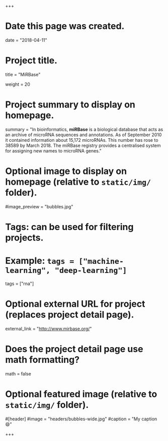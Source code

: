 +++
# Date this page was created.
date = "2018-04-11"

# Project title.
title = "MiRBase"

weight = 20
# Project summary to display on homepage.
summary = "In bioinformatics, **miRBase** is a biological database that acts as an archive of microRNA sequences and annotations. As of September 2010 it contained information about 15,172 microRNAs. This number has rose to 38589 by March 2018. The miRBase registry provides a centralised system for assigning new names to microRNA genes."

# Optional image to display on homepage (relative to `static/img/` folder).
#image_preview = "bubbles.jpg"

# Tags: can be used for filtering projects.
# Example: `tags = ["machine-learning", "deep-learning"]`
tags = ["rna"]

# Optional external URL for project (replaces project detail page).
external_link = "http://www.mirbase.org/"

# Does the project detail page use math formatting?
math = false

# Optional featured image (relative to `static/img/` folder).
#[header]
#image = "headers/bubbles-wide.jpg"
#caption = "My caption :smile:"


+++
